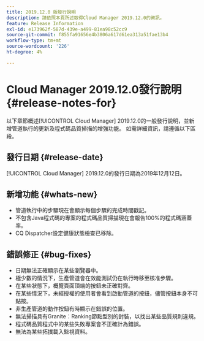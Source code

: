 ```yaml
---
title: 2019.12.0 版發行說明
description: 請依照本頁所述取得Cloud Manager 2019.12.0的資訊。
feature: Release Information
exl-id: e173962f-587d-439e-a499-81ea98c52cc9
source-git-commit: f855fa91656e4b3806a617d61ea313a51fae13b4
workflow-type: tm+mt
source-wordcount: '226'
ht-degree: 4%

---
```


# Cloud Manager 2019.12.0發行說明 {#release-notes-for}

以下章節概述[!UICONTROL Cloud Manager] 2019.12.0的一般發行說明，並新增管道執行的更新及程式碼品質掃描的增強功能。
如需詳細資訊，請遵循以下區段。

## 發行日期 {#release-date}

[!UICONTROL Cloud Manager] 2019.12.0的發行日期為2019年12月12日。

## 新增功能 {#whats-new}

* 管道執行中的步驟現在會顯示每個步驟的完成時間戳記。
* 不包含Java程式碼的專案的程式碼品質掃描現在會報告100%的程式碼涵蓋率。
* CQ Dispatcher設定健康狀態檢查已移除。

## 錯誤修正 {#bug-fixes}

* 日期無法正確顯示在某些瀏覽器中。
* 極少數的情況下，生產管道會在效能測試仍在執行時移至核准步驟。
* 在某些狀態下，概覽頁面頂端的按鈕未正確對齊。
* 在某些情況下，未經授權的使用者會看到啟動管道的按鈕，儘管按鈕本身不可點按。
* 非生產管道的動作按鈕有時顯示在錯誤的位置。
* 無法掃描具有Granite：Ranking節點型別的封裝，以找出某些品質規則違規。
* 程式碼品質程式中的某些失敗專案會不正確計為錯誤。
* 無法為某些拓撲載入監視資料。
